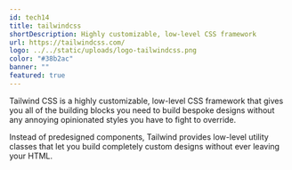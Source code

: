 ```yaml
---
id: tech14
title: tailwindcss
shortDescription: Highly customizable, low-level CSS framework
url: https://tailwindcss.com/
logo: ../../static/uploads/logo-tailwindcss.png
color: "#38b2ac"
banner: ""
featured: true
---
```

Tailwind CSS is a highly customizable, low-level CSS framework that gives you all of the building blocks you need to build bespoke designs without any annoying opinionated styles you have to fight to override.

Instead of predesigned components, Tailwind provides low-level utility classes that let you build completely custom designs without ever leaving your HTML.